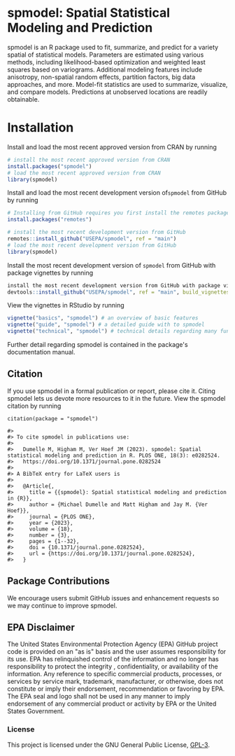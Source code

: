 # spmodel: Spatial Statistical Modeling and Prediction

spmodel is an R package used to fit, summarize, and predict for a variety spatial
of statistical models. Parameters are estimated using various methods, including
likelihood-based optimization and weighted least squares based on variograms. Additional
modeling features include anisotropy, non-spatial random effects, partition factors,
big data approaches, and more. Model-fit statistics are used to summarize, visualize,
and compare models. Predictions at unobserved locations are readily obtainable.

# Installation

Install and load the most recent approved version from CRAN by running
```r
# install the most recent approved version from CRAN
install.packages("spmodel")
# load the most recent approved version from CRAN
library(spmodel)
```

Install and load the most recent development version of`spmodel` from GitHub by running
```r
# Installing from GitHub requires you first install the remotes package
install.packages("remotes")

# install the most recent development version from GitHub
remotes::install_github("USEPA/spmodel", ref = "main")
# load the most recent development version from GitHub
library(spmodel)
```

Install the most recent development version of `spmodel` from GitHub with package vignettes by running
```r
install the most recent development version from GitHub with package vignettes
devtools::install_github("USEPA/spmodel", ref = "main", build_vignettes=TRUE)
```

View the vignettes in RStudio by running
```r
vignette("basics", "spmodel") # an overview of basic features
vignette("guide", "spmodel") # a detailed guide with to spmodel
vignette("technical", "spmodel") # technical details regarding many functions
```

Further detail regarding spmodel is contained in the package's documentation manual. 

## Citation

If you use spmodel in a formal publication or report, please cite it. Citing spmodel lets us devote more resources to it in the future. View the spmodel citation by running
```{r}
citation(package = "spmodel")
```

```
#> 
#> To cite spmodel in publications use:
#> 
#>   Dumelle M, Higham M, Ver Hoef JM (2023). spmodel: Spatial statistical modeling and prediction in R. PLOS ONE, 18(3): e0282524.
#>   https://doi.org/10.1371/journal.pone.0282524
#> 
#> A BibTeX entry for LaTeX users is
#> 
#>   @Article{,
#>     title = {{spmodel}: Spatial statistical modeling and prediction in {R}},
#>     author = {Michael Dumelle and Matt Higham and Jay M. {Ver Hoef}},
#>     journal = {PLOS ONE},
#>     year = {2023},
#>     volume = {18},
#>     number = {3},
#>     pages = {1--32},
#>     doi = {10.1371/journal.pone.0282524},
#>     url = {https://doi.org/10.1371/journal.pone.0282524},
#>   }
```

## Package Contributions

We encourage users submit GitHub issues and enhancement requests so we may
continue to improve spmodel.

## EPA Disclaimer

The United States Environmental Protection Agency (EPA) GitHub project code is provided on an "as is" basis and the user assumes responsibility for its use. EPA has relinquished control of the information and no longer has responsibility to protect the integrity , confidentiality, or availability of the information. Any reference to specific commercial products, processes, or services by service mark, trademark, manufacturer, or otherwise, does not constitute or imply their endorsement, recommendation or favoring by EPA. The EPA seal and logo shall not be used in any manner to imply endorsement of any commercial product or activity by EPA or the United States Government.

### License

This project is licensed under the GNU General Public License, [GPL-3](https://cran.r-project.org/web/licenses/GPL-3).  
